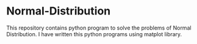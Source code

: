 # Normal-Distribution
This repository contains python program to solve the problems of Normal Distribution. I have written this python programs using matplot library.
